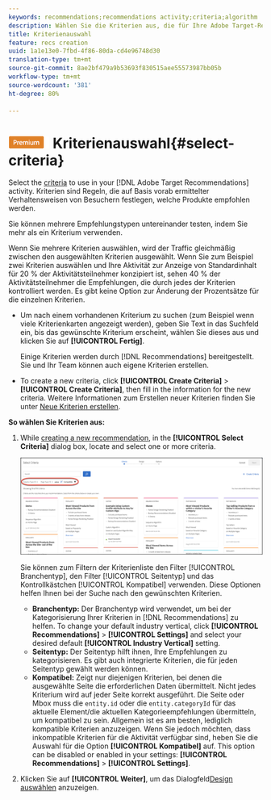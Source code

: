 ```yaml
---
keywords: recommendations;recommendations activity;criteria;algorithm
description: Wählen Sie die Kriterien aus, die für Ihre Adobe Target-Recommendations-Aktivität verwendet werden sollen.
title: Kriterienauswahl
feature: recs creation
uuid: 1a1e13e0-7fbd-4f86-80da-cd4e96748d30
translation-type: tm+mt
source-git-commit: 8ae2bf479a9b53693f830515aee55573987bb05b
workflow-type: tm+mt
source-wordcount: '381'
ht-degree: 80%

---
```



# ![PREMIUM](/help/assets/premium.png) Kriterienauswahl{#select-criteria}

Select the [criteria](/help/c-recommendations/c-algorithms/algorithms.md) to use in your [!DNL Adobe Target Recommendations] activity. Kriterien sind Regeln, die auf Basis vorab ermittelter Verhaltensweisen von Besuchern festlegen, welche Produkte empfohlen werden.

Sie können mehrere Empfehlungstypen untereinander testen, indem Sie mehr als ein Kriterium verwenden.

Wenn Sie mehrere Kriterien auswählen, wird der Traffic gleichmäßig zwischen den ausgewählten Kriterien ausgewählt. Wenn Sie zum Beispiel zwei Kriterien auswählen und Ihre Aktivität zur Anzeige von Standardinhalt für 20 % der Aktivitätsteilnehmer konzipiert ist, sehen 40 % der Aktivitätsteilnehmer die Empfehlungen, die durch jedes der Kriterien kontrolliert werden. Es gibt keine Option zur Änderung der Prozentsätze für die einzelnen Kriterien.

* Um nach einem vorhandenen Kriterium zu suchen (zum Beispiel wenn viele Kriterienkarten angezeigt werden), geben Sie Text in das Suchfeld ein, bis das gewünschte Kriterium erscheint, wählen Sie dieses aus und klicken Sie auf **[!UICONTROL Fertig]**.

   Einige Kriterien werden durch [!DNL Recommendations] bereitgestellt. Sie und Ihr Team können auch eigene Kriterien erstellen.

* To create a new criteria, click **[!UICONTROL Create Criteria]** > **[!UICONTROL Create Criteria]**, then fill in the information for the new criteria. Weitere Informationen zum Erstellen neuer Kriterien finden Sie unter [Neue Kriterien erstellen](../../c-recommendations/c-algorithms/create-new-algorithm.md#task_8A9CB465F28D44899F69F38AD27352FE).

**So wählen Sie Kriterien aus:**

1. While [creating a new recommendation](../../c-recommendations/t-create-recs-activity/create-recs-activity.md#task_6874328773C64C44A73F0A130AD3F96F), in the **[!UICONTROL Select Criteria]** dialog box, locate and select one or more criteria.

   ![Dialogfeld „Kriterien auswählen“](/help/c-recommendations/t-create-recs-activity/assets/filters.png)

   Sie können zum Filtern der Kriterienliste den Filter [!UICONTROL Branchentyp], den Filter [!UICONTROL Seitentyp] und das Kontrollkästchen [!UICONTROL Kompatibel] verwenden. Diese Optionen helfen Ihnen bei der Suche nach den gewünschten Kriterien.

   * **Branchentyp:** Der Branchentyp wird verwendet, um bei der Kategorisierung Ihrer Kriterien in [!DNL Recommendations] zu helfen. To change your default industry vertical, click **[!UICONTROL Recommendations]** > **[!UICONTROL Settings]** and select your desired default **[!UICONTROL Industry Vertical]** setting.
   * **Seitentyp:** Der Seitentyp hilft ihnen, Ihre Empfehlungen zu kategorisieren. Es gibt auch integrierte Kriterien, die für jeden Seitentyp gewählt werden können.
   * **Kompatibel:** Zeigt nur diejenigen Kriterien, bei denen die ausgewählte Seite die erforderlichen Daten übermittelt. Nicht jedes Kriterium wird auf jeder Seite korrekt ausgeführt. Die Seite oder Mbox muss die `entity.id` oder die `entity.categoryId` für das aktuelle Element/die aktuellen Kategorieempfehlungen übermitteln, um kompatibel zu sein. Allgemein ist es am besten, lediglich kompatible Kriterien anzuzeigen. Wenn Sie jedoch möchten, dass inkompatible Kriterien für die Aktivität verfügbar sind, heben Sie die Auswahl für die Option **[!UICONTROL Kompatibel]** auf. This option can be disabled or enabled in your settings: **[!UICONTROL Recommendations]** > **[!UICONTROL Settings]**.

1. Klicken Sie auf **[!UICONTROL Weiter]**, um das Dialogfeld[Design auswählen](/help/c-recommendations/c-design-overview/design-overview.md) anzuzeigen.
